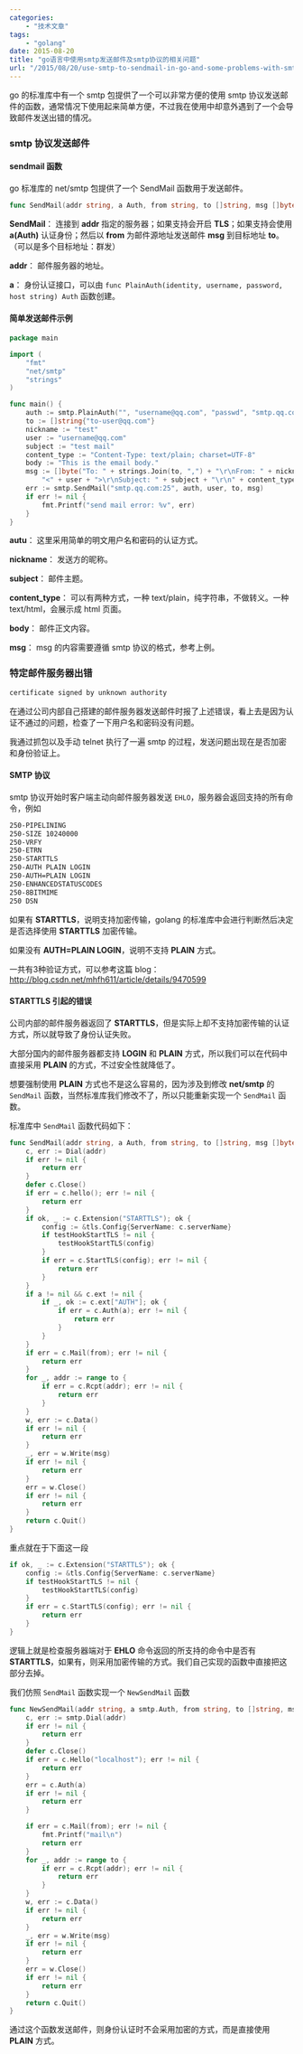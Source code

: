 ```yaml
---
categories:
    - "技术文章"
tags:
    - "golang"
date: 2015-08-20
title: "go语言中使用smtp发送邮件及smtp协议的相关问题"
url: "/2015/08/20/use-smtp-to-sendmail-in-go-and-some-problems-with-smtp"
---
```


go 的标准库中有一个 smtp 包提供了一个可以非常方便的使用 smtp 协议发送邮件的函数，通常情况下使用起来简单方便，不过我在使用中却意外遇到了一个会导致邮件发送出错的情况。

<!--more-->

### smtp 协议发送邮件

#### sendmail 函数

go 标准库的 net/smtp 包提供了一个 SendMail 函数用于发送邮件。

```go
func SendMail(addr string, a Auth, from string, to []string, msg []byte) error
```

**SendMail**： 连接到 **addr** 指定的服务器；如果支持会开启 **TLS**；如果支持会使用 **a(Auth)** 认证身份；然后以 **from** 为邮件源地址发送邮件 **msg** 到目标地址 **to**。（可以是多个目标地址：群发）

**addr**： 邮件服务器的地址。

**a**： 身份认证接口，可以由 `func PlainAuth(identity, username, password, host string) Auth` 函数创建。

#### 简单发送邮件示例

```go
package main

import (
    "fmt"
    "net/smtp"
    "strings"
)

func main() {
    auth := smtp.PlainAuth("", "username@qq.com", "passwd", "smtp.qq.com")
    to := []string{"to-user@qq.com"}
    nickname := "test"
    user := "username@qq.com"
    subject := "test mail"
    content_type := "Content-Type: text/plain; charset=UTF-8"
    body := "This is the email body."
    msg := []byte("To: " + strings.Join(to, ",") + "\r\nFrom: " + nickname +
        "<" + user + ">\r\nSubject: " + subject + "\r\n" + content_type + "\r\n\r\n" + body)
    err := smtp.SendMail("smtp.qq.com:25", auth, user, to, msg)
    if err != nil {
        fmt.Printf("send mail error: %v", err)
    }
}
```

**autu**： 这里采用简单的明文用户名和密码的认证方式。

**nickname**： 发送方的昵称。

**subject**： 邮件主题。

**content_type**： 可以有两种方式，一种 text/plain，纯字符串，不做转义。一种 text/html，会展示成 html 页面。

**body**： 邮件正文内容。

**msg**： msg 的内容需要遵循 smtp 协议的格式，参考上例。

### 特定邮件服务器出错

```bash
certificate signed by unknown authority
```

在通过公司内部自己搭建的邮件服务器发送邮件时报了上述错误，看上去是因为认证不通过的问题，检查了一下用户名和密码没有问题。

我通过抓包以及手动 telnet 执行了一遍 smtp 的过程，发送问题出现在是否加密和身份验证上。

#### SMTP 协议

smtp 协议开始时客户端主动向邮件服务器发送 `EHLO`，服务器会返回支持的所有命令，例如

```bash
250-PIPELINING
250-SIZE 10240000
250-VRFY
250-ETRN
250-STARTTLS
250-AUTH PLAIN LOGIN
250-AUTH=PLAIN LOGIN
250-ENHANCEDSTATUSCODES
250-8BITMIME
250 DSN
```

如果有 **STARTTLS**，说明支持加密传输，golang 的标准库中会进行判断然后决定是否选择使用 **STARTTLS** 加密传输。

如果没有 **AUTH=PLAIN LOGIN**，说明不支持 **PLAIN** 方式。

一共有3种验证方式，可以参考这篇 blog： http://blog.csdn.net/mhfh611/article/details/9470599

#### STARTTLS 引起的错误

公司内部的邮件服务器返回了 **STARTTLS**，但是实际上却不支持加密传输的认证方式，所以就导致了身份认证失败。

大部分国内的邮件服务器都支持 **LOGIN** 和 **PLAIN** 方式，所以我们可以在代码中直接采用 **PLAIN** 的方式，不过安全性就降低了。

想要强制使用 **PLAIN** 方式也不是这么容易的，因为涉及到修改 **net/smtp** 的 `SendMail` 函数，当然标准库我们修改不了，所以只能重新实现一个 `SendMail` 函数。

标准库中 `SendMail` 函数代码如下：

```go
func SendMail(addr string, a Auth, from string, to []string, msg []byte) error {
    c, err := Dial(addr)
    if err != nil {
        return err
    }
    defer c.Close()
    if err = c.hello(); err != nil {
        return err
    }
    if ok, _ := c.Extension("STARTTLS"); ok {
        config := &tls.Config{ServerName: c.serverName}
        if testHookStartTLS != nil {
            testHookStartTLS(config)
        }
        if err = c.StartTLS(config); err != nil {
            return err
        }
    }
    if a != nil && c.ext != nil {
        if _, ok := c.ext["AUTH"]; ok {
            if err = c.Auth(a); err != nil {
                return err
            }
        }
    }
    if err = c.Mail(from); err != nil {
        return err
    }
    for _, addr := range to {
        if err = c.Rcpt(addr); err != nil {
            return err
        }
    }
    w, err := c.Data()
    if err != nil {
        return err
    }
    _, err = w.Write(msg)
    if err != nil {
        return err
    }
    err = w.Close()
    if err != nil {
        return err
    }
    return c.Quit()
}
```

重点就在于下面这一段

```go
if ok, _ := c.Extension("STARTTLS"); ok {
    config := &tls.Config{ServerName: c.serverName}
    if testHookStartTLS != nil {
        testHookStartTLS(config)
    }
    if err = c.StartTLS(config); err != nil {
        return err
    }
}
```

逻辑上就是检查服务器端对于 **EHLO** 命令返回的所支持的命令中是否有 **STARTTLS**，如果有，则采用加密传输的方式。我们自己实现的函数中直接把这部分去掉。

我们仿照 `SendMail` 函数实现一个 `NewSendMail` 函数

```go
func NewSendMail(addr string, a smtp.Auth, from string, to []string, msg []byte) error {
    c, err := smtp.Dial(addr)
    if err != nil {
        return err 
    }   
    defer c.Close()
    if err = c.Hello("localhost"); err != nil {
        return err 
    }   
    err = c.Auth(a)
    if err != nil {
        return err 
    }   

    if err = c.Mail(from); err != nil {
        fmt.Printf("mail\n")
        return err 
    }   
    for _, addr := range to {
        if err = c.Rcpt(addr); err != nil {
            return err 
        }   
    }
    w, err := c.Data()
    if err != nil {
        return err
    }
    _, err = w.Write(msg)
    if err != nil {
        return err
    }
    err = w.Close()
    if err != nil {
        return err
    }
    return c.Quit()
}
```

通过这个函数发送邮件，则身份认证时不会采用加密的方式，而是直接使用 **PLAIN** 方式。
